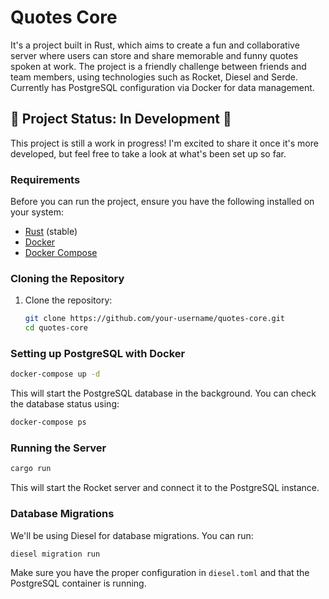 # Quotes Core
It's a project built in Rust, which aims to create a fun and collaborative server where users can store and share memorable and funny quotes spoken at work. The project is a friendly challenge between friends and team members, using technologies such as Rocket, Diesel and Serde. Currently has PostgreSQL configuration via Docker for data management.

## 🚧 Project Status: In Development 🚧

This project is still a work in progress! I'm excited to share it once it's more developed, but feel free to take a look at what's been set up so far.


### Requirements

Before you can run the project, ensure you have the following installed on your system:

- [Rust](https://www.rust-lang.org/) (stable)
- [Docker](https://www.docker.com/)
- [Docker Compose](https://docs.docker.com/compose/)

### Cloning the Repository

1. Clone the repository:

   ```bash
   git clone https://github.com/your-username/quotes-core.git
   cd quotes-core
   ```

### Setting up PostgreSQL with Docker

```bash
docker-compose up -d
```

This will start the PostgreSQL database in the background. You can check the database status using:

```bash
docker-compose ps
```

### Running the Server

```bash
cargo run
```

This will start the Rocket server and connect it to the PostgreSQL instance.

### Database Migrations

We'll be using Diesel for database migrations. You can run:

```bash
diesel migration run
```

Make sure you have the proper configuration in `diesel.toml` and that the PostgreSQL container is running.
